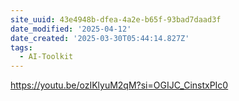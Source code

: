```yaml
---
site_uuid: 43e4948b-dfea-4a2e-b65f-93bad7daad3f
date_modified: '2025-04-12'
date_created: '2025-03-30T05:44:14.827Z'
tags:
  - AI-Toolkit
---
```































https://youtu.be/ozIKlyuM2qM?si=OGIJC_CinstxPIc0